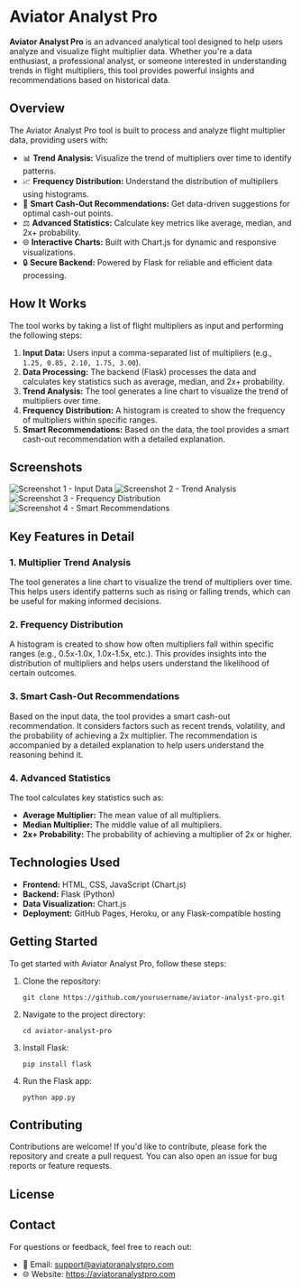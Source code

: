 <!DOCTYPE html>
<html lang="en">
<head>
    <meta charset="UTF-8">
    <meta name="viewport" content="width=device-width, initial-scale=1.0">
    
</head>
<body>
    <h1>Aviator Analyst Pro</h1>
    <p>
        <strong>Aviator Analyst Pro</strong> is an advanced analytical tool designed to help users analyze and visualize flight multiplier data. 
        Whether you're a data enthusiast, a professional analyst, or someone interested in understanding trends in flight multipliers, 
        this tool provides powerful insights and recommendations based on historical data.
    </p>
    <h2>Overview</h2>
    <p>
        The Aviator Analyst Pro tool is built to process and analyze flight multiplier data, providing users with:
    </p>
    <ul>
        <li>📊 <strong>Trend Analysis:</strong> Visualize the trend of multipliers over time to identify patterns.</li>
        <li>📈 <strong>Frequency Distribution:</strong> Understand the distribution of multipliers using histograms.</li>
        <li>🎯 <strong>Smart Cash-Out Recommendations:</strong> Get data-driven suggestions for optimal cash-out points.</li>
        <li>⚖️ <strong>Advanced Statistics:</strong> Calculate key metrics like average, median, and 2x+ probability.</li>
        <li>🌐 <strong>Interactive Charts:</strong> Built with Chart.js for dynamic and responsive visualizations.</li>
        <li>🔒 <strong>Secure Backend:</strong> Powered by Flask for reliable and efficient data processing.</li>
    </ul>
    <h2>How It Works</h2>
    <p>
        The tool works by taking a list of flight multipliers as input and performing the following steps:
    </p>
    <ol>
        <li><strong>Input Data:</strong> Users input a comma-separated list of multipliers (e.g., <code>1.25, 0.85, 2.10, 1.75, 3.00</code>).</li>
        <li><strong>Data Processing:</strong> The backend (Flask) processes the data and calculates key statistics such as average, median, and 2x+ probability.</li>
        <li><strong>Trend Analysis:</strong> The tool generates a line chart to visualize the trend of multipliers over time.</li>
        <li><strong>Frequency Distribution:</strong> A histogram is created to show the frequency of multipliers within specific ranges.</li>
        <li><strong>Smart Recommendations:</strong> Based on the data, the tool provides a smart cash-out recommendation with a detailed explanation.</li>
    </ol>
    <h2>Screenshots</h2>
    <div class="screenshot-grid">
        <img src="https://github.com/user-attachments/assets/009b752d-b01d-45b9-bd0a-04de7b664ec0" alt="Screenshot 1 - Input Data">
        <img src="https://github.com/user-attachments/assets/03753960-7d61-4f29-a53d-f0bfcafd7d5e" alt="Screenshot 2 - Trend Analysis">
        <img src="https://github.com/user-attachments/assets/e41b93ba-1eb3-48d0-afd4-3a673f29b136" alt="Screenshot 3 - Frequency Distribution">
        <img src="https://github.com/user-attachments/assets/b39e8c47-390a-4422-b061-de8286d712cd" alt="Screenshot 4 - Smart Recommendations">
    </div>
    <h2>Key Features in Detail</h2>
    <h3>1. Multiplier Trend Analysis</h3>
    <p>
        The tool generates a line chart to visualize the trend of multipliers over time. This helps users identify patterns such as rising or falling trends, 
        which can be useful for making informed decisions.
    </p>
    <h3>2. Frequency Distribution</h3>
    <p>
        A histogram is created to show how often multipliers fall within specific ranges (e.g., 0.5x-1.0x, 1.0x-1.5x, etc.). 
        This provides insights into the distribution of multipliers and helps users understand the likelihood of certain outcomes.
    </p>
    <h3>3. Smart Cash-Out Recommendations</h3>
    <p>
        Based on the input data, the tool provides a smart cash-out recommendation. It considers factors such as recent trends, volatility, 
        and the probability of achieving a 2x multiplier. The recommendation is accompanied by a detailed explanation to help users understand the reasoning behind it.
    </p>
    <h3>4. Advanced Statistics</h3>
    <p>
        The tool calculates key statistics such as:
        <ul>
            <li><strong>Average Multiplier:</strong> The mean value of all multipliers.</li>
            <li><strong>Median Multiplier:</strong> The middle value of all multipliers.</li>
            <li><strong>2x+ Probability:</strong> The probability of achieving a multiplier of 2x or higher.</li>
        </ul>
    </p>
    <h2>Technologies Used</h2>
    <ul>
        <li><strong>Frontend:</strong> HTML, CSS, JavaScript (Chart.js)</li>
        <li><strong>Backend:</strong> Flask (Python)</li>
        <li><strong>Data Visualization:</strong> Chart.js</li>
        <li><strong>Deployment:</strong> GitHub Pages, Heroku, or any Flask-compatible hosting</li>
    </ul>
    <h2>Getting Started</h2>
    <p>
        To get started with Aviator Analyst Pro, follow these steps:
    </p>
    <ol>
        <li>Clone the repository:
            <pre><code>git clone https://github.com/yourusername/aviator-analyst-pro.git</code></pre>
        </li>
        <li>Navigate to the project directory:
            <pre><code>cd aviator-analyst-pro</code></pre>
        </li>
        <li>Install Flask:
            <pre><code>pip install flask</code></pre>
        </li>
        <li>Run the Flask app:
            <pre><code>python app.py</code></pre>
        </li>
    </ol>
    <h2>Contributing</h2>
    <p>
        Contributions are welcome! If you'd like to contribute, please fork the repository and create a pull request. 
        You can also open an issue for bug reports or feature requests.
    </p>
    <h2>License</h2>
        <h2>Contact</h2>
    <p>
        For questions or feedback, feel free to reach out:
        <ul>
            <li>📧 Email: <a href="mailto:kopanomothlaka@gmail.com">support@aviatoranalystpro.com</a></li>
            <li>🌐 Website: <a href="http://kaytech.fwh.is" target="_blank">https://aviatoranalystpro.com</a></li>
        </ul>
    </p>
</body>
</html>
